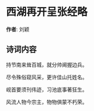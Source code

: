 # 西湖再开呈张经略

**作者**: 刘颖

## 诗词内容

持节南来耸百城，就分帅阃握边兵。

尽令殊俗窥风采，更许佳山托姓名。

岘首要须刊伟迹，习池底事著狂生。

风流人物今宗主，物物俱蒙不朽荣。

